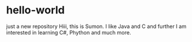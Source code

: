 # hello-world
just a new repository
Hiii, this is Sumon. I like Java and C and further I am interested in learning C#, Phython and much more.
